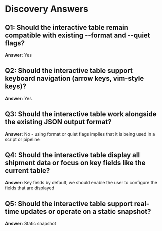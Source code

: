 # Discovery Answers

## Q1: Should the interactive table remain compatible with existing --format and --quiet flags?
**Answer:** Yes

## Q2: Should the interactive table support keyboard navigation (arrow keys, vim-style keys)?
**Answer:** Yes

## Q3: Should the interactive table work alongside the existing JSON output format?
**Answer:** No - using format or quiet flags implies that it is being used in a script or pipeline

## Q4: Should the interactive table display all shipment data or focus on key fields like the current table?
**Answer:** Key fields by default, we should enable the user to configure the fields that are displayed

## Q5: Should the interactive table support real-time updates or operate on a static snapshot?
**Answer:** Static snapshot